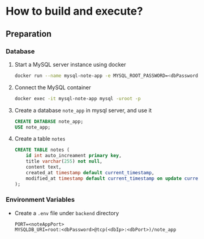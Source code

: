 # How to build and execute?
## Preparation
### Database
1. Start a MySQL server instance using docker
    ``` bash
    docker run --name mysql-note-app -e MYSQL_ROOT_PASSWORD=<dbPassword> -p <dbIp>:<dbPort>:3306 -d mysql:latest
    ```
2. Connect the MySQL container
    ``` bash
    docker exec -it mysql-note-app mysql -uroot -p
    ```
3. Create a database `note_app` in mysql server, and use it
    ``` sql
    CREATE DATABASE note_app;
    USE note_app;
    ```
4. Create a table `notes`
    ``` sql
    CREATE TABLE notes (
        id int auto_increament primary key,
        title varchar(255) not null,
        content text,
        created_at timestamp default current_timestamp,
        modified_at timestamp default current_timestamp on update current_timestamp
    );
    ```
    
### Environment Variables
- Create a `.env` file under `backend` directory
    ```
    PORT=<noteAppPort>
    MYSQLDB_URI=root:<dbPassword>@tcp(<dbIp>:<dbPort>)/note_app
    ```

